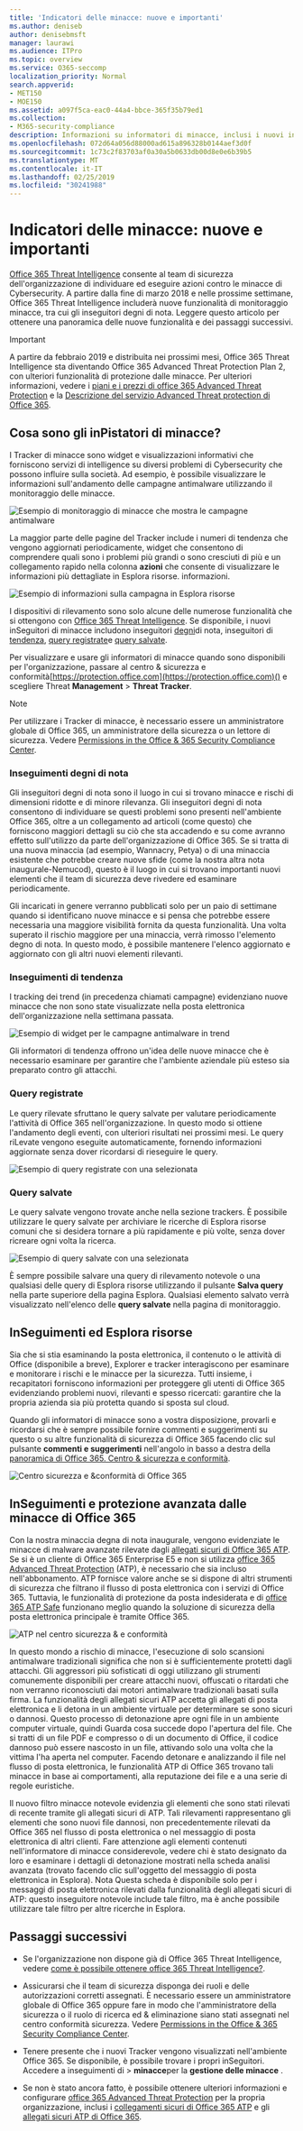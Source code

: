 ```yaml
---
title: 'Indicatori delle minacce: nuove e importanti'
ms.author: deniseb
author: denisebmsft
manager: laurawi
ms.audience: ITPro
ms.topic: overview
ms.service: O365-seccomp
localization_priority: Normal
search.appverid:
- MET150
- MOE150
ms.assetid: a097f5ca-eac0-44a4-bbce-365f35b79ed1
ms.collection:
- M365-security-compliance
description: Informazioni su informatori di minacce, inclusi i nuovi informatori degni di nota, per consentire all'organizzazione di rimanere al di sopra dei problemi relativi alla sicurezza.
ms.openlocfilehash: 072d64a056d88000ad615a896328b0144aef3d0f
ms.sourcegitcommit: 1c73c2f83703af0a30a5b0633db00d8e0e6b39b5
ms.translationtype: MT
ms.contentlocale: it-IT
ms.lasthandoff: 02/25/2019
ms.locfileid: "30241988"
---
```

# <a name="threat-trackers---new-and-noteworthy"></a>Indicatori delle minacce: nuove e importanti

[Office 365 Threat Intelligence](office-365-ti.md) consente al team di sicurezza dell'organizzazione di individuare ed eseguire azioni contro le minacce di Cybersecurity. A partire dalla fine di marzo 2018 e nelle prossime settimane, Office 365 Threat Intelligence includerà nuove funzionalità di monitoraggio minacce, tra cui gli inseguitori degni di nota. Leggere questo articolo per ottenere una panoramica delle nuove funzionalità e dei passaggi successivi. 

> [!IMPORTANT]
> A partire da febbraio 2019 e distribuita nei prossimi mesi, Office 365 Threat Intelligence sta diventando Office 365 Advanced Threat Protection Plan 2, con ulteriori funzionalità di protezione dalle minacce. Per ulteriori informazioni, vedere i [piani e i prezzi di office 365 Advanced Threat Protection](https://products.office.com/exchange/advance-threat-protection) e la [Descrizione del servizio Advanced Threat protection di Office 365](https://docs.microsoft.com/office365/servicedescriptions/office-365-advanced-threat-protection-service-description).
  
## <a name="what-are-threat-trackers"></a>Cosa sono gli inPistatori di minacce?

I Tracker di minacce sono widget e visualizzazioni informativi che forniscono servizi di intelligence su diversi problemi di Cybersecurity che possono influire sulla società. Ad esempio, è possibile visualizzare le informazioni sull'andamento delle campagne antimalware utilizzando il monitoraggio delle minacce.
  
![Esempio di monitoraggio di minacce che mostra le campagne antimalware](media/a883b5ac-8e2b-469a-90e0-f8ad39bb63b7.png)
  
La maggior parte delle pagine del Tracker include i numeri di tendenza che vengono aggiornati periodicamente, widget che consentono di comprendere quali sono i problemi più grandi o sono cresciuti di più e un collegamento rapido nella colonna **azioni** che consente di visualizzare le informazioni più dettagliate in Esplora risorse. informazioni. 
  
![Esempio di informazioni sulla campagna in Esplora risorse](media/e426f220-fdcb-4dd9-99a2-db97dbcf71d5.png)
  
I dispositivi di rilevamento sono solo alcune delle numerose funzionalità che si ottengono con [Office 365 Threat Intelligence](office-365-ti.md). Se disponibile, i nuovi inSeguitori di minacce includono inseguitori [degni](threat-trackers.md#notey)di nota, inseguitori di [tendenza](threat-trackers.md#trending), [query registrate](threat-trackers.md#trackedq)e [query salvate](threat-trackers.md#savedq).
  
Per visualizzare e usare gli informatori di minacce quando sono disponibili per l'organizzazione, passare al centro &amp; sicurezza e conformità[https://protection.office.com](https://protection.office.com)() e scegliere Threat **Management** \> **Threat Tracker**.
  
> [!NOTE]
> Per utilizzare i Tracker di minacce, è necessario essere un amministratore globale di Office 365, un amministratore della sicurezza o un lettore di sicurezza. Vedere [Permissions in the Office &amp; 365 Security Compliance Center](permissions-in-the-security-and-compliance-center.md). 
  
### <a name="noteworthy-trackers"></a>Inseguimenti degni di nota

Gli inseguitori degni di nota sono il luogo in cui si trovano minacce e rischi di dimensioni ridotte e di minore rilevanza. Gli inseguitori degni di nota consentono di individuare se questi problemi sono presenti nell'ambiente Office 365, oltre a un collegamento ad articoli (come questo) che forniscono maggiori dettagli su ciò che sta accadendo e su come avranno effetto sull'utilizzo da parte dell'organizzazione di Office 365. Se si tratta di una nuova minaccia (ad esempio, Wannacry, Petya) o di una minaccia esistente che potrebbe creare nuove sfide (come la nostra altra nota inaugurale-Nemucod), questo è il luogo in cui si trovano importanti nuovi elementi che il team di sicurezza deve rivedere ed esaminare periodicamente.
  
Gli incaricati in genere verranno pubblicati solo per un paio di settimane quando si identificano nuove minacce e si pensa che potrebbe essere necessaria una maggiore visibilità fornita da questa funzionalità. Una volta superato il rischio maggiore per una minaccia, verrà rimosso l'elemento degno di nota. In questo modo, è possibile mantenere l'elenco aggiornato e aggiornato con gli altri nuovi elementi rilevanti.
  
### <a name="trending-trackers"></a>Inseguimenti di tendenza

I tracking dei trend (in precedenza chiamati campagne) evidenziano nuove minacce che non sono state visualizzate nella posta elettronica dell'organizzazione nella settimana passata.
  
![Esempio di widget per le campagne antimalware in trend](media/d2ccc1a0-2a1d-4e36-99b5-6766c207772f.png)
  
Gli informatori di tendenza offrono un'idea delle nuove minacce che è necessario esaminare per garantire che l'ambiente aziendale più esteso sia preparato contro gli attacchi.
  
### <a name="tracked-queries"></a>Query registrate

Le query rilevate sfruttano le query salvate per valutare periodicamente l'attività di Office 365 nell'organizzazione. In questo modo si ottiene l'andamento degli eventi, con ulteriori risultati nei prossimi mesi. Le query riLevate vengono eseguite automaticamente, fornendo informazioni aggiornate senza dover ricordarsi di rieseguire le query.
  
![Esempio di query registrate con una selezionata](media/0c556174-06eb-4ae5-b32a-5ff76b9e4f13.png)
  
### <a name="saved-queries"></a>Query salvate

Le query salvate vengono trovate anche nella sezione trackers. È possibile utilizzare le query salvate per archiviare le ricerche di Esplora risorse comuni che si desidera tornare a più rapidamente e più volte, senza dover ricreare ogni volta la ricerca.
  
![Esempio di query salvate con una selezionata](media/188cf3ff-58f1-41ea-81aa-76158d8f40c3.png)
  
È sempre possibile salvare una query di rilevamento notevole o una qualsiasi delle query di Esplora risorse utilizzando il pulsante **Salva query** nella parte superiore della pagina Esplora. Qualsiasi elemento salvato verrà visualizzato nell'elenco delle **query salvate** nella pagina di monitoraggio. 
  
## <a name="trackers-and-explorer"></a>InSeguimenti ed Esplora risorse

Sia che si stia esaminando la posta elettronica, il contenuto o le attività di Office (disponibile a breve), Explorer e tracker interagiscono per esaminare e monitorare i rischi e le minacce per la sicurezza. Tutti insieme, i recapitatori forniscono informazioni per proteggere gli utenti di Office 365 evidenziando problemi nuovi, rilevanti e spesso ricercati: garantire che la propria azienda sia più protetta quando si sposta sul cloud.
  
Quando gli informatori di minacce sono a vostra disposizione, provarli e ricordarsi che è sempre possibile fornire commenti e suggerimenti su questo o su altre funzionalità di sicurezza di Office 365 facendo clic sul pulsante **commenti e suggerimenti** nell'angolo in basso a destra della [panoramica di Office 365. Centro &amp; sicurezza e conformità](https://support.office.com/article/a5f2fd18-b029-4257-b5a8-ae83e7768c85).
  
![Centro sicurezza e &amp;conformità di Office 365](media/86c330db-8132-4150-8475-220258fe04fb.png)
  
## <a name="trackers-and-office-365-advanced-threat-protection"></a>InSeguimenti e protezione avanzata dalle minacce di Office 365

Con la nostra minaccia degna di nota inaugurale, vengono evidenziate le minacce di malware avanzate rilevate dagli [allegati sicuri di Office 365 ATP](atp-safe-attachments.md). Se si è un cliente di Office 365 Enterprise E5 e non si utilizza [office 365 Advanced Threat Protection](office-365-atp.md) (ATP), è necessario che sia incluso nell'abbonamento. ATP fornisce valore anche se si dispone di altri strumenti di sicurezza che filtrano il flusso di posta elettronica con i servizi di Office 365. Tuttavia, le funzionalità di protezione da posta indesiderata e di [office 365 ATP Safe](atp-safe-links.md) funzionano meglio quando la soluzione di sicurezza della posta elettronica principale è tramite Office 365. 
  
![ATP nel centro sicurezza &amp; e conformità](media/cee70d07-f0c1-459b-843c-2d10c253349f.png)
  
In questo mondo a rischio di minacce, l'esecuzione di solo scansioni antimalware tradizionali significa che non si è sufficientemente protetti dagli attacchi. Gli aggressori più sofisticati di oggi utilizzano gli strumenti comunemente disponibili per creare attacchi nuovi, offuscati o ritardati che non verranno riconosciuti dai motori antimalware tradizionali basati sulla firma. La funzionalità degli allegati sicuri ATP accetta gli allegati di posta elettronica e li detona in un ambiente virtuale per determinare se sono sicuri o dannosi. Questo processo di detonazione apre ogni file in un ambiente computer virtuale, quindi Guarda cosa succede dopo l'apertura del file. Che si tratti di un file PDF e compresso o di un documento di Office, il codice dannoso può essere nascosto in un file, attivando solo una volta che la vittima l'ha aperta nel computer. Facendo detonare e analizzando il file nel flusso di posta elettronica, le funzionalità ATP di Office 365 trovano tali minacce in base ai comportamenti, alla reputazione dei file e a una serie di regole euristiche.
  
Il nuovo filtro minacce notevole evidenzia gli elementi che sono stati rilevati di recente tramite gli allegati sicuri di ATP. Tali rilevamenti rappresentano gli elementi che sono nuovi file dannosi, non precedentemente rilevati da Office 365 nel flusso di posta elettronica o nel messaggio di posta elettronica di altri clienti. Fare attenzione agli elementi contenuti nell'informatore di minacce considerevole, vedere chi è stato designato da loro e esaminare i dettagli di detonazione mostrati nella scheda analisi avanzata (trovato facendo clic sull'oggetto del messaggio di posta elettronica in Esplora). Nota Questa scheda è disponibile solo per i messaggi di posta elettronica rilevati dalla funzionalità degli allegati sicuri di ATP: questo inseguitore notevole include tale filtro, ma è anche possibile utilizzare tale filtro per altre ricerche in Esplora.
  
## <a name="next-steps"></a>Passaggi successivi

- Se l'organizzazione non dispone già di Office 365 Threat Intelligence, vedere [come è possibile ottenere office 365 Threat Intelligence?](get-started-with-ti.md).
    
- Assicurarsi che il team di sicurezza disponga dei ruoli e delle autorizzazioni corretti assegnati. È necessario essere un amministratore globale di Office 365 oppure fare in modo che l'amministratore della sicurezza o il ruolo di ricerca ed &amp; eliminazione siano stati assegnati nel centro conformità sicurezza. Vedere [Permissions in the Office &amp; 365 Security Compliance Center](permissions-in-the-security-and-compliance-center.md).
    
- Tenere presente che i nuovi Tracker vengono visualizzati nell'ambiente Office 365. Se disponibile, è possibile trovare i propri inSeguitori. [](https://protection.office.com/) Accedere a inseguimenti di \> **minacce**per la **gestione delle minacce** .
    
- Se non è stato ancora fatto, è possibile ottenere ulteriori informazioni e configurare [office 365 Advanced Threat Protection](office-365-atp.md) per la propria organizzazione, inclusi i [collegamenti sicuri di Office 365 ATP](atp-safe-links.md) e gli [allegati sicuri ATP di Office 365](atp-safe-attachments.md).
  

